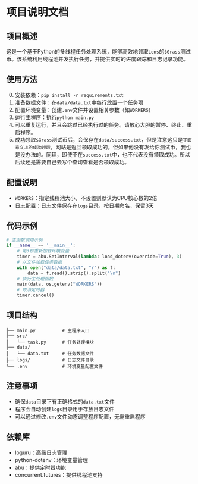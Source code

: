 # 项目说明文档

## 项目概述

这是一个基于Python的多线程任务处理系统，能够高效地领取`Lens`的`$Grass`测试币。该系统利用线程池并发执行任务，并提供实时的进度跟踪和日志记录功能。


## 使用方法

0. 安装依赖：`pip install -r requirements.txt`
1. 准备数据文件：在`data/data.txt`中每行放置一个任务项
2. 配置环境变量：创建`.env`文件并设置相关参数（如`WORKERS`）
3. 运行主程序：执行`python main.py`
4. 可以重复运行，并且会跳过已经执行过的任务。请放心大胆的暂停、终止、重启程序。
5. 成功领取`$Grass`测试币后，会保存在`data/success.txt`，但是注意这只是`字面意义上的成功领取`，网站是返回领取成功的，但如果他没有发给你测试币，我也是没办法的。同理，即使不在`success.txt`中，也不代表没有领取成功。所以后续还是需要自己去写个查询查看是否领取成功。

## 配置说明

- `WORKERS`：指定线程池大小，不设置则默认为CPU核心数的2倍
- 日志配置：日志文件保存在`logs`目录，按日期命名，保留3天

## 代码示例

```python
# 主函数调用示例
if __name__ == '__main__':
    # 每3秒重新加载环境变量
    timer = abu.SetInterval(lambda: load_dotenv(override=True), 3)
    # 从文件加载任务数据
    with open("data/data.txt", "r") as f:
        data = f.read().strip().split("\n")
    # 执行主处理函数
    main(data, os.getenv("WORKERS"))
    # 取消定时器
    timer.cancel()
```

## 项目结构

```
├── main.py          # 主程序入口
├── src/
│   └── task.py      # 任务处理模块
├── data/
│   └── data.txt     # 任务数据文件
├── logs/            # 日志文件目录
└── .env             # 环境变量配置文件
```

## 注意事项

- 确保`data`目录下有正确格式的`data.txt`文件
- 程序会自动创建`logs`目录用于存放日志文件
- 可以通过修改`.env`文件动态调整程序配置，无需重启程序

## 依赖库

- loguru：高级日志管理
- python-dotenv：环境变量管理
- abu：提供定时器功能
- concurrent.futures：提供线程池支持

